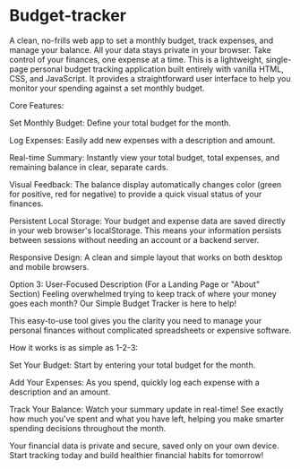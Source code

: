 # Budget-tracker
A clean, no-frills web app to set a monthly budget, track expenses, and manage your balance. All your data stays private in your browser. Take control of your finances, one expense at a time.
This is a lightweight, single-page personal budget tracking application built entirely with vanilla HTML, CSS, and JavaScript. It provides a straightforward user interface to help you monitor your spending against a set monthly budget.

Core Features:

Set Monthly Budget: Define your total budget for the month.

Log Expenses: Easily add new expenses with a description and amount.

Real-time Summary: Instantly view your total budget, total expenses, and remaining balance in clear, separate cards.

Visual Feedback: The balance display automatically changes color (green for positive, red for negative) to provide a quick visual status of your finances.

Persistent Local Storage: Your budget and expense data are saved directly in your web browser's localStorage. This means your information persists between sessions without needing an account or a backend server.

Responsive Design: A clean and simple layout that works on both desktop and mobile browsers.

Option 3: User-Focused Description (For a Landing Page or "About" Section)
Feeling overwhelmed trying to keep track of where your money goes each month? Our Simple Budget Tracker is here to help!

This easy-to-use tool gives you the clarity you need to manage your personal finances without complicated spreadsheets or expensive software.

How it works is as simple as 1-2-3:

Set Your Budget: Start by entering your total budget for the month.

Add Your Expenses: As you spend, quickly log each expense with a description and an amount.

Track Your Balance: Watch your summary update in real-time! See exactly how much you've spent and what you have left, helping you make smarter spending decisions throughout the month.

Your financial data is private and secure, saved only on your own device. Start tracking today and build healthier financial habits for tomorrow!
